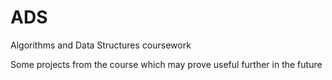 # ADS
Algorithms and Data Structures coursework

Some projects from the course which may prove useful further in the future
